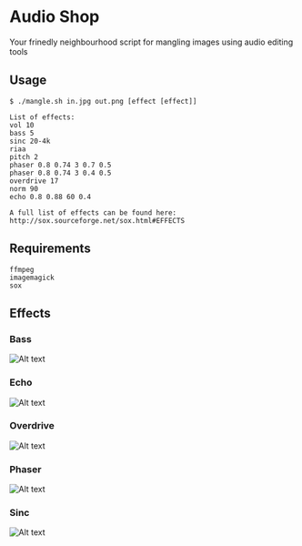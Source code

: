 # Audio Shop
Your frinedly neighbourhood script for mangling images using audio editing tools

## Usage
    $ ./mangle.sh in.jpg out.png [effect [effect]]
    
    List of effects:
    vol 10
    bass 5
    sinc 20-4k
    riaa
    pitch 2
    phaser 0.8 0.74 3 0.7 0.5
    phaser 0.8 0.74 3 0.4 0.5
    overdrive 17
    norm 90
    echo 0.8 0.88 60 0.4
    
    A full list of effects can be found here: http://sox.sourceforge.net/sox.html#EFFECTS
    
## Requirements
    ffmpeg
    imagemagick
    sox

## Effects
### Bass
![Alt text](/../media/eiffel_tower_bass.jpg?raw=true "eiffel_tower bass")

### Echo
![Alt text](/../media/eiffel_tower_echo.jpg?raw=true "eiffel_tower echo")

### Overdrive
![Alt text](/../media/eiffel_tower_overdrive.jpg?raw=true "eiffel_tower overdrive")

### Phaser
![Alt text](/../media/eiffel_tower_phaser.jpg?raw=true "eiffel_tower phaser")

### Sinc
![Alt text](/../media/eiffel_tower_sinc.jpg?raw=true "eiffel_tower sinc")
